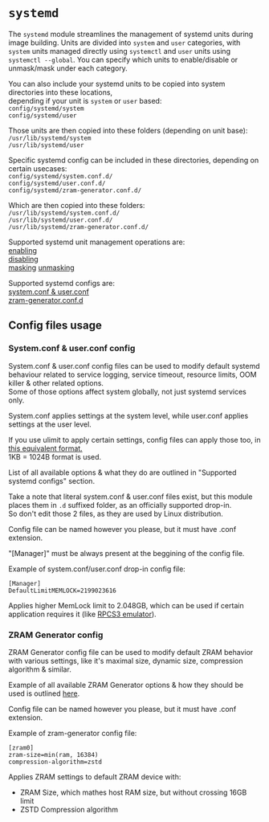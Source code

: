# `systemd`

The `systemd` module streamlines the management of systemd units during image building. Units are divided into `system` and `user` categories, with `system` units managed directly using `systemctl` and `user` units using `systemctl --global`. You can specify which units to enable/disable or unmask/mask under each category.

You can also include your systemd units to be copied into system directories into these locations,  
depending if your unit is `system` or `user` based:  
`config/systemd/system`  
`config/systemd/user`

Those units are then copied into these folders (depending on unit base):  
`/usr/lib/systemd/system`  
`/usr/lib/systemd/user`

Specific systemd config can be included in these directories, depending on certain usecases:  
`config/systemd/system.conf.d/`  
`config/systemd/user.conf.d/`  
`config/systemd/zram-generator.conf.d/`

Which are then copied into these folders:  
`/usr/lib/systemd/system.conf.d/`  
`/usr/lib/systemd/user.conf.d/`  
`/usr/lib/systemd/zram-generator.conf.d/`

Supported systemd unit management operations are:  
[enabling](https://www.freedesktop.org/software/systemd/man/latest/systemctl.html#enable%20UNIT%E2%80%A6)  
[disabling](https://www.freedesktop.org/software/systemd/man/latest/systemctl.html#disable%20UNIT%E2%80%A6)  
[masking](https://www.freedesktop.org/software/systemd/man/latest/systemctl.html#mask%20UNIT%E2%80%A6%E2%80%A6)
[unmasking](https://www.freedesktop.org/software/systemd/man/latest/systemctl.html#unmask%20UNIT%E2%80%A6)

Supported systemd configs are:  
[system.conf & user.conf](https://www.freedesktop.org/software/systemd/man/latest/systemd-system.conf.html)  
[zram-generator.conf.d](https://github.com/systemd/zram-generator)

## Config files usage

### System.conf & user.conf config

System.conf & user.conf config files can be used to modify default systemd behaviour related to service logging, service timeout, resource limits, OOM killer & other related options.  
Some of those options affect system globally, not just systemd services only.  

System.conf applies settings at the system level, while user.conf applies settings at the user level.

If you use ulimit to apply certain settings, config files can apply those too, in [this equivalent format.](https://www.freedesktop.org/software/systemd/man/latest/systemd.exec.html#Process%20Properties)  
1KB = 1024B format is used.

List of all available options & what they do are outlined in "Supported systemd configs" section.

Take a note that literal system.conf & user.conf files exist, but this module places them in `.d` suffixed folder, as an officially supported drop-in.  
So don't edit those 2 files, as they are used by Linux distribution.

Config file can be named however you please, but it must have .conf extension.

"[Manager]" must be always present at the beggining of the config file.

Example of system.conf/user.conf drop-in config file:
```
[Manager]
DefaultLimitMEMLOCK=2199023616
```
Applies higher MemLock limit to 2.048GB, which can be used if certain application requires it (like [RPCS3 emulator](https://github.com/RPCS3/rpcs3/issues/9328)).

### ZRAM Generator config

ZRAM Generator config file can be used to modify default ZRAM behavior with various settings, like it's maximal size, dynamic size, compression algorithm & similar.

Example of all available ZRAM Generator options & how they should be used is outlined [here](https://github.com/systemd/zram-generator/blob/main/zram-generator.conf.example).

Config file can be named however you please, but it must have .conf extension.

Example of zram-generator config file:
```
[zram0]
zram-size=min(ram, 16384)
compression-algorithm=zstd
```
Applies ZRAM settings to default ZRAM device with:
- ZRAM Size, which mathes host RAM size, but without crossing 16GB limit 
- ZSTD Compression algorithm
